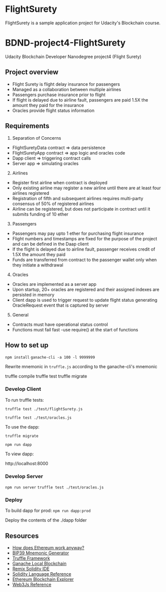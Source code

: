 # FlightSurety

FlightSurety is a sample application project for Udacity's Blockchain course.


# BDND-project4-FlightSurety
Udacity Blockchain Developer Nanodegree project4 (Flight Surety)

## Project overview
- Flight Surety is flight delay insurance for passengers
- Managed as a collaboration between multiple airlines
- Passengers purchase insurance prior to flight
- If flight is delayed due to airline fault, passengers are paid 1.5X the amount they paid for the insurance
- Oracles provide flight status information

## Requirements
1. Separation of Concerns
  - FlightSuretyData contract => data persistence
  - FlightSuretyApp contract => app logic and oracles code
  - Dapp client => triggering contract calls
  - Server app => simulating oracles
2. Airlines
  - Register first airline when contract is deployed
  - Only existing airline may register a new airline until there are at least four airlines registered
  - Registration of fifth and subsequent airlines requires multi-party consensus of 50% of registered airlines
  - Airline can be registered, but does not participate in contract until it submits funding of 10 ether
3. Passengers
  - Passengers may pay upto 1 ether for purchasing flight insurance
  - Flight numbers and timestamps are fixed for the purpose of the project and can be defined in the Daap client
  - If the flight is delayed due to airline fault, passenger receives credit of 1.5X the amount they paid
  - Funds are transferred from contract to the passenger wallet only when they initiate a withdrawal
4. Oracles
  - Oracles are implemented as a server app
  - Upon startup, 20+ oracles are registered and their assigned indexes are persisted in memory
  - Client dapp is used to trigger request to update flight status generating OracleRequest event that is captured by server
5. General
  - Contracts must have operational status control
  - Functions must fail fast -use require() at the start of functions


## How to set up
`npm install`
`ganache-cli -a 100 -l 9999999`

Rewrite mnemonic in `truffle.js` according to the ganache-cli's mnemonic

truffle compile
truffle test
truffle migrate

### Develop Client
To run truffle tests:

`truffle test ./test/flightSurety.js`

`truffle test ./test/oracles.js`

To use the dapp:

`truffle migrate`

`npm run dapp`

To view dapp:

http://localhost:8000

### Develop Server
`npm run server`
`truffle test ./test/oracles.js`

### Deploy
To build dapp for prod: 
`npm run dapp:prod`

Deploy the contents of the ./dapp folder

## Resources

* [How does Ethereum work anyway?](https://medium.com/@preethikasireddy/how-does-ethereum-work-anyway-22d1df506369)
* [BIP39 Mnemonic Generator](https://iancoleman.io/bip39/)
* [Truffle Framework](http://truffleframework.com/)
* [Ganache Local Blockchain](http://truffleframework.com/ganache/)
* [Remix Solidity IDE](https://remix.ethereum.org/)
* [Solidity Language Reference](http://solidity.readthedocs.io/en/v0.4.24/)
* [Ethereum Blockchain Explorer](https://etherscan.io/)
* [Web3Js Reference](https://github.com/ethereum/wiki/wiki/JavaScript-API)
